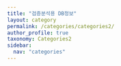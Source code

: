 ```yaml
---
title: "검증분석용 DB정보"
layout: category
permalink: /categories/categories2/
author_profile: true
taxonomy: Categories2
sidebar:
  nav: "categories"
---
```

